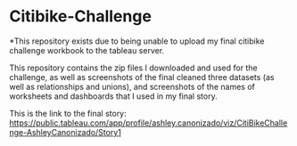 # Citibike-Challenge

*This repository exists due to being unable to upload my final citibike challenge workbook to the tableau server. 

This repository contains the zip files I downloaded and used for the challenge, as well as screenshots of the final cleaned three datasets (as well as relationships and unions), and screenshots of the names of worksheets and dashboards that I used in my final story. 

This is the link to the final story: 
https://public.tableau.com/app/profile/ashley.canonizado/viz/CitiBikeChallenge-AshleyCanonizado/Story1
